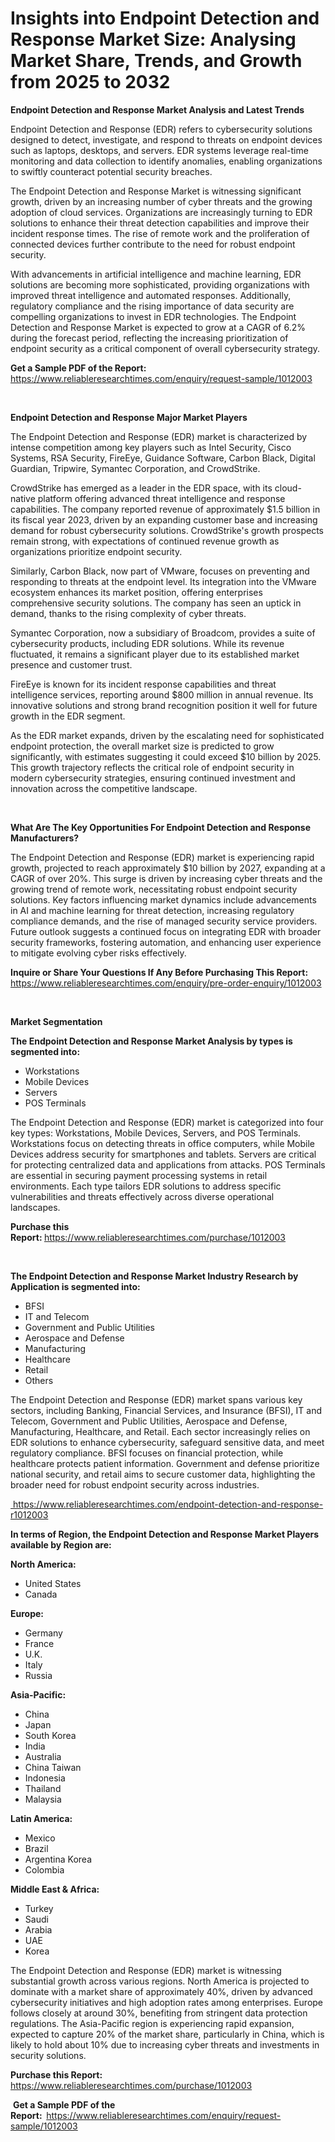 <p><h1>Insights into Endpoint Detection and Response Market Size: Analysing Market Share, Trends, and Growth from 2025 to 2032</h1></p><p><strong>Endpoint Detection and Response Market Analysis and Latest Trends</strong></p>
<p><p>Endpoint Detection and Response (EDR) refers to cybersecurity solutions designed to detect, investigate, and respond to threats on endpoint devices such as laptops, desktops, and servers. EDR systems leverage real-time monitoring and data collection to identify anomalies, enabling organizations to swiftly counteract potential security breaches.</p><p>The Endpoint Detection and Response Market is witnessing significant growth, driven by an increasing number of cyber threats and the growing adoption of cloud services. Organizations are increasingly turning to EDR solutions to enhance their threat detection capabilities and improve their incident response times. The rise of remote work and the proliferation of connected devices further contribute to the need for robust endpoint security.</p><p>With advancements in artificial intelligence and machine learning, EDR solutions are becoming more sophisticated, providing organizations with improved threat intelligence and automated responses. Additionally, regulatory compliance and the rising importance of data security are compelling organizations to invest in EDR technologies. The Endpoint Detection and Response Market is expected to grow at a CAGR of 6.2% during the forecast period, reflecting the increasing prioritization of endpoint security as a critical component of overall cybersecurity strategy.</p></p>
<p><strong>Get a Sample PDF of the Report:&nbsp;</strong> <a href="https://www.reliableresearchtimes.com/enquiry/request-sample/1012003?utm_campaign=2641&utm_medium=2&utm_source=Github&utm_content=ia&utm_term=17042025&utm_id=endpoint-detection-and-response">https://www.reliableresearchtimes.com/enquiry/request-sample/1012003</a></p>
<p>&nbsp;</p>
<p><strong>Endpoint Detection and Response Major Market Players</strong></p>
<p><p>The Endpoint Detection and Response (EDR) market is characterized by intense competition among key players such as Intel Security, Cisco Systems, RSA Security, FireEye, Guidance Software, Carbon Black, Digital Guardian, Tripwire, Symantec Corporation, and CrowdStrike. </p><p>CrowdStrike has emerged as a leader in the EDR space, with its cloud-native platform offering advanced threat intelligence and response capabilities. The company reported revenue of approximately $1.5 billion in its fiscal year 2023, driven by an expanding customer base and increasing demand for robust cybersecurity solutions. CrowdStrike's growth prospects remain strong, with expectations of continued revenue growth as organizations prioritize endpoint security.</p><p>Similarly, Carbon Black, now part of VMware, focuses on preventing and responding to threats at the endpoint level. Its integration into the VMware ecosystem enhances its market position, offering enterprises comprehensive security solutions. The company has seen an uptick in demand, thanks to the rising complexity of cyber threats.</p><p>Symantec Corporation, now a subsidiary of Broadcom, provides a suite of cybersecurity products, including EDR solutions. While its revenue fluctuated, it remains a significant player due to its established market presence and customer trust. </p><p>FireEye is known for its incident response capabilities and threat intelligence services, reporting around $800 million in annual revenue. Its innovative solutions and strong brand recognition position it well for future growth in the EDR segment.</p><p>As the EDR market expands, driven by the escalating need for sophisticated endpoint protection, the overall market size is predicted to grow significantly, with estimates suggesting it could exceed $10 billion by 2025. This growth trajectory reflects the critical role of endpoint security in modern cybersecurity strategies, ensuring continued investment and innovation across the competitive landscape.</p></p>
<p>&nbsp;</p>
<p><strong>What Are The Key Opportunities For Endpoint Detection and Response Manufacturers?</strong></p>
<p><p>The Endpoint Detection and Response (EDR) market is experiencing rapid growth, projected to reach approximately $10 billion by 2027, expanding at a CAGR of over 20%. This surge is driven by increasing cyber threats and the growing trend of remote work, necessitating robust endpoint security solutions. Key factors influencing market dynamics include advancements in AI and machine learning for threat detection, increasing regulatory compliance demands, and the rise of managed security service providers. Future outlook suggests a continued focus on integrating EDR with broader security frameworks, fostering automation, and enhancing user experience to mitigate evolving cyber risks effectively.</p></p>
<p><strong>Inquire or Share Your Questions If Any Before Purchasing This Report:</strong> <a href="https://www.reliableresearchtimes.com/enquiry/pre-order-enquiry/1012003?utm_campaign=2641&utm_medium=2&utm_source=Github&utm_content=ia&utm_term=17042025&utm_id=endpoint-detection-and-response">https://www.reliableresearchtimes.com/enquiry/pre-order-enquiry/1012003</a></p>
<p>&nbsp;</p>
<p><strong>Market Segmentation</strong></p>
<p><strong>The Endpoint Detection and Response Market Analysis by types is segmented into:</strong></p>
<p><ul><li>Workstations</li><li>Mobile Devices</li><li>Servers</li><li>POS Terminals</li></ul></p>
<p><p>The Endpoint Detection and Response (EDR) market is categorized into four key types: Workstations, Mobile Devices, Servers, and POS Terminals. Workstations focus on detecting threats in office computers, while Mobile Devices address security for smartphones and tablets. Servers are critical for protecting centralized data and applications from attacks. POS Terminals are essential in securing payment processing systems in retail environments. Each type tailors EDR solutions to address specific vulnerabilities and threats effectively across diverse operational landscapes.</p></p>
<p><strong>Purchase this Report:&nbsp;</strong><a href="https://www.reliableresearchtimes.com/purchase/1012003?utm_campaign=2641&utm_medium=2&utm_source=Github&utm_content=ia&utm_term=17042025&utm_id=endpoint-detection-and-response">https://www.reliableresearchtimes.com/purchase/1012003</a></p>
<p>&nbsp;</p>
<p><strong>The Endpoint Detection and Response Market Industry Research by Application is segmented into:</strong></p>
<p><ul><li>BFSI</li><li>IT and Telecom</li><li>Government and Public Utilities</li><li>Aerospace and Defense</li><li>Manufacturing</li><li>Healthcare</li><li>Retail</li><li>Others</li></ul></p>
<p><p>The Endpoint Detection and Response (EDR) market spans various key sectors, including Banking, Financial Services, and Insurance (BFSI), IT and Telecom, Government and Public Utilities, Aerospace and Defense, Manufacturing, Healthcare, and Retail. Each sector increasingly relies on EDR solutions to enhance cybersecurity, safeguard sensitive data, and meet regulatory compliance. BFSI focuses on financial protection, while healthcare protects patient information. Government and defense prioritize national security, and retail aims to secure customer data, highlighting the broader need for robust endpoint security across industries.</p></p>
<p><a href="https://www.reliableresearchtimes.com/endpoint-detection-and-response-r1012003?utm_campaign=2641&utm_medium=2&utm_source=Github&utm_content=ia&utm_term=17042025&utm_id=endpoint-detection-and-response">&nbsp;https://www.reliableresearchtimes.com/endpoint-detection-and-response-r1012003</a></p>
<p><strong>In terms of Region, the Endpoint Detection and Response Market Players available by Region are:</strong></p>
<p>
    <p> <strong> North America: </strong>
        <ul>
            <li>United States</li>
            <li>Canada</li>
        </ul>
        </p> 
    <p> <strong> Europe: </strong>
        <ul>
            <li>Germany</li>
            <li>France</li>
            <li>U.K.</li>
            <li>Italy</li>
            <li>Russia</li>
        </ul>
        </p> 
    <p> <strong> Asia-Pacific: </strong>
        <ul>
            <li>China</li>
            <li>Japan</li>
            <li>South Korea</li>
            <li>India</li>
            <li>Australia</li>
            <li>China Taiwan</li>
            <li>Indonesia</li>
            <li>Thailand</li>
            <li>Malaysia</li>
        </ul>
        </p> 
    <p> <strong> Latin America: </strong>
        <ul>
            <li>Mexico</li>
            <li>Brazil</li>
            <li>Argentina Korea</li>
            <li>Colombia</li>
        </ul>
        </p> 
    <p> <strong> Middle East & Africa: </strong>
        <ul>
            <li>Turkey</li>
            <li>Saudi</li>
            <li>Arabia</li>
            <li>UAE</li>
            <li>Korea</li>
        </ul>
    </p>
    </p>
<p><p>The Endpoint Detection and Response (EDR) market is witnessing substantial growth across various regions. North America is projected to dominate with a market share of approximately 40%, driven by advanced cybersecurity initiatives and high adoption rates among enterprises. Europe follows closely at around 30%, benefiting from stringent data protection regulations. The Asia-Pacific region is experiencing rapid expansion, expected to capture 20% of the market share, particularly in China, which is likely to hold about 10% due to increasing cyber threats and investments in security solutions.</p></p>
<p><strong>Purchase this Report: </strong><a href="https://www.reliableresearchtimes.com/purchase/1012003?utm_campaign=2641&utm_medium=2&utm_source=Github&utm_content=ia&utm_term=17042025&utm_id=endpoint-detection-and-response">https://www.reliableresearchtimes.com/purchase/1012003</a></p>
<p>&nbsp;<strong>Get a Sample PDF of the Report:&nbsp;&nbsp;</strong><a href="https://www.reliableresearchtimes.com/enquiry/request-sample/1012003?utm_campaign=2641&utm_medium=2&utm_source=Github&utm_content=ia&utm_term=17042025&utm_id=endpoint-detection-and-response">https://www.reliableresearchtimes.com/enquiry/request-sample/1012003</a></p>
<p><strong></strong></p>
<p><p></p><p></p><p></p></p>